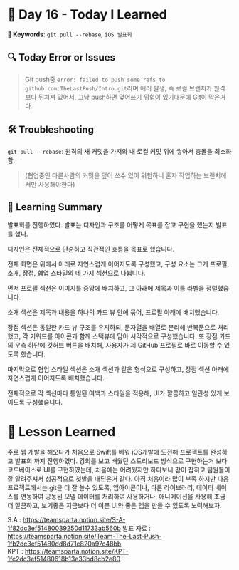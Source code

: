 # 📘 Day 16 - Today I Learned

**🔑 Keywords**: `git pull --rebase`, `iOS 발표회` 

 ## 🔍 Today Error or Issues  
> Git push중 `error: failed to push some refs to github.com:TheLastPush/Intro.git`라며 에러 발생, 즉 로컬 브랜치가 원격 보다 뒤쳐져 있어서, 그냥 push하면 덮어쓰기 위헙이 있기때문에 Git이 막은거다.

## 🛠️ Troubleshooting
`git pull --rebase`: 원격의 새 커밋을 가져와 내 로컬 커밋 위에 쌓아서 충돌을 최소화함. 
> (협업중인 다른사람의 커밋을 덮어 쓰수 있어 위험하니 혼자 작업하는 브랜치에서만 사용해야한다)


## 📝 Learning Summary
발표회를 진행하였다. 발표는 디자인과 구조를 어떻게 목표를 잡고 구현을 했는지 발표를 했다.

디자인은 전체적으로 단순하고 직관적인 흐름을 목표로 했습니다.

전체 화면은 위에서 아래로 자연스럽게 이어지도록 구성했고,
구성 요소는 크게 프로필, 소개, 장점, 협업 스타일의 네 가지 섹션으로 나뉩니다.

먼저 프로필 섹션은 이미지를 중앙에 배치하고, 그 아래에 제목과 이름 라벨을 정렬했습니다.

소개 섹션은 제목과 내용을 하나의 카드 뷰 안에 묶어, 프로필 아래에 배치했습니다.

장점 섹션은 동일한 카드 뷰 구조를 유지하되, 문자열을 배열로 분리해 반복문으로 처리했고,
각 키워드를 아이콘과 함께 스택뷰에 담아 시각적으로 구성했습니다.
또 장점 카드의 우측 하단에 깃허브 버튼을 배치해, 사용자가 제 GitHub 프로필로 바로 이동할 수 있도록 했습니다.

마지막으로 협업 스타일 섹션은 소개 섹션과 같은 형식으로 구성하고,
장점 섹션 아래에 자연스럽게 이어지도록 배치했습니다.

전체적으로 각 섹션마다 통일된 여백과 스타일을 적용해, UI가 깔끔하고 일관성 있게 보이도록 구성했습니다.




# 📘 Lesson Learned
주로 웹 개발을 해오다가 처음으로 Swift를 배워 iOS개발에 도전해 프로젝트를 완성하고 발표회 까지 진행하였다. 강의를 보고 배웠던 스토리보드 방식으로 구현하는거 보다 코드베이스로 UI를 구현하였는데, 처음에는 어려웠지만 하다보니 감이 잡히고 팀원들이 잘 알려주셔서 성공적으로 첫발을 내딛은거 같다. 아직 처음이라 많이 부족 하지만 다음 프로젝트에서는 git을 더 잘 쓸수 있도록, 앱아이콘이나, 다른 라이브러리, 데이터 베이스를 연동하여 공동된 모델 데이터를 처리하여 사용하거나, 애니메이션을 사용해 조금 더 깔끔하고, 보기좋은 지금보다 더 이쁜 UI와 좋은 앱을 만들 수 있도록 노력해보자.

S.A : https://teamsparta.notion.site/S-A-1f82dc3ef51480039250d11733ab560b
발표 자료 : https://teamsparta.notion.site/Team-The-Last-Push-1fb2dc3ef51480dd8d71e820a97c48bb  
KPT : https://teamsparta.notion.site/KPT-1fc2dc3ef51480618b13e33bd8cb2e80
